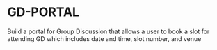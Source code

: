 # GD-PORTAL
Build a portal for Group Discussion that allows a user to book a slot for attending GD which includes date and time, slot number, and venue
